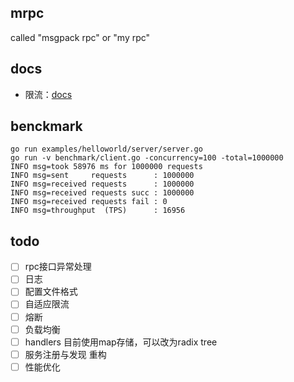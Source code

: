 ## mrpc
called "msgpack rpc" or "my rpc"

## docs
- 限流：[docs](https://xjip3se76o.feishu.cn/wiki/wikcnx5mMBOXaGYIeeM0uTXriTh)

## benckmark
```
go run examples/helloworld/server/server.go
go run -v benchmark/client.go -concurrency=100 -total=1000000
INFO msg=took 58976 ms for 1000000 requests
INFO msg=sent     requests      : 1000000
INFO msg=received requests      : 1000000
INFO msg=received requests succ : 1000000
INFO msg=received requests fail : 0
INFO msg=throughput  (TPS)      : 16956
```


## todo
- [ ] rpc接口异常处理
- [ ] 日志
- [ ] 配置文件格式
- [ ] 自适应限流 
- [ ] 熔断
- [ ] 负载均衡
- [ ] handlers 目前使用map存储，可以改为radix tree
- [ ] 服务注册与发现 重构
- [ ] 性能优化
